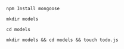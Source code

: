 `npm Install mongoose`



`mkdir models`


`cd models`


`mkdir models && cd models && touch todo.js`